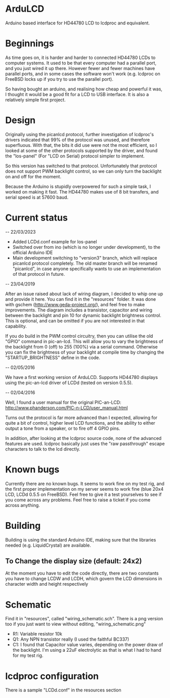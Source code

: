 # ArduLCD
Arduino based interface for HD44780 LCD to lcdproc and equivalent.

# Beginnings

As time goes on, it is harder and harder to connected HD44780 LCDs to computer systems. It used to be that every computer had a parallel port, and you just wired it up there.  However fewer and fewer machines have parallel ports, and in some cases the software won't work (e.g. lcdproc on FreeBSD locks up if you try to use the parallel port). 

So having bought an arduino, and realising how cheap and powerful it was, I thought it would be a good fit for a LCD to USB interface. It is also a relatively simple first project. 

# Design

Originally using the picanlcd protocol, further investigation of lcdproc's drivers indicated that 99% of the protocol was unused, and therefore superfluous. With that, the bits it did use were not the most efficient, so I looked at some of the other protocols supported by the driver, and found the "los-panel" (For "LCD on Serial) protocol simpler to implement.

So this version has switched to that protocol. Unfortunately that protocol does not support PWM backlight control, so we can only turn the backlight on and off for the moment.

Because the Arduino is stupidly overpowered for such a simple task, I worked on making it fast. The HD44780 makes use of 8 bit transfers, and serial speed is at 57600 baud.


# Current status
-- 22/03/2023

- Added LCDd.conf example for los-panel
- Switched over from ino (which is no longer under development), to the official Arduino IDE
- Main development switching to "version3" branch, which will replace picanlcd protocol completely. The old master branch will be renamed "picanlcd", in case anyone specifically wants to use an implementation of that protocol in future.

-- 23/04/2019

After an issue raised about lack of wiring diagram, I decided to whip one up and provide it here. You can find it in the "resources" folder. It was done with gschem (http://www.geda-project.org/), and feel free to make improvements. The diagram includes a transistor, capacitor and wiring between the backlight and pin 10 for dynamic backlight brightness control. This is optional, and can be omitted if you are not interested in that capability.

If you do build in the PWM control circuitry, then you can utilise the old "GPIO" command in pic-an-lcd. This will allow you to vary the brightness of the backlight from 0 (off) to 255 (100%) via a serial command. Otherwise you can fix the brightness of your backlight at compile time by changing the "STARTUP_BRIGHTNESS" define in the code.


-- 02/05/2016

We have a first working version of ArduLCD. Supports HD44780 displays using the pic-an-lcd driver of LCDd (tested on version 0.5.5).

-- 02/04/2016

Well, I found a user manual for the original PIC-an-LCD: http://www.phanderson.com/PIC-n-LCD/user_manual.html

Turns out the protocol is far more advanced than I expected, allowing for quite a bit of control, higher level LCD functions, and the ability to either output a tone from a speaker, or to fire off 4 GPIO pins.

In addition, after looking at the lcdproc source code, none of the advanced features are used. lcdproc basically just uses the "raw passthrough" escape characters to talk to the lcd directly.

# Known bugs

Currently there are no known bugs. It seems to work fine on my test rig, and the first proper implementation on my server seems to work fine (blue 20x4 LCD, LCDd 0.5.5 on FreeBSD). Feel free to give it a test yourselves to see if you come across any problems. Feel free to raise a ticket if you come across anything. 

# Building

Building is using the standard Arduino IDE, making sure that the libraries needed (e.g. LiquidCrystal) are available.

## To Change the display size (default: 24x2)

At the moment you have to edit the code directly, there are two constants you have to change LCDW and LCDH, which govern the LCD dimensions in character width and height respectively

# Schematic

Find it in "resources", called "wiring_schematic.sch". There is a png version too if you just want to view without editing, "wiring_schematic.png"

- R1: Variable resistor 10k
- Q1: Any NPN transistor really (I used the faithful BC337)
- C1: I found that Capacitor value varies, depending on the power draw of the backlight. I'm using a 22uF electrolytic as that is what I had to hand for my test rig.

# lcdproc configuration

There is a sample "LCDd.conf" in the resources section
